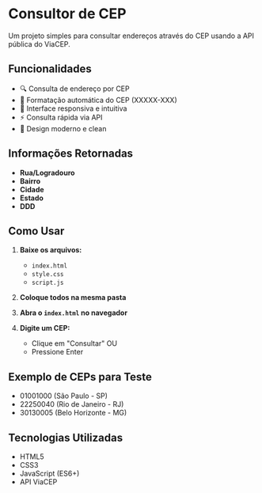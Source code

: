 # Consultor de CEP

Um projeto simples para consultar endereços através do CEP usando a API pública do ViaCEP.

## Funcionalidades

- 🔍 Consulta de endereço por CEP
- 🎯 Formatação automática do CEP (XXXXX-XXX)
- 📱 Interface responsiva e intuitiva
- ⚡ Consulta rápida via API
- 🎨 Design moderno e clean

## Informações Retornadas

- **Rua/Logradouro**
- **Bairro** 
- **Cidade**
- **Estado**
- **DDD**

## Como Usar

1. **Baixe os arquivos:**
   - `index.html`
   - `style.css` 
   - `script.js`

2. **Coloque todos na mesma pasta**

3. **Abra o `index.html` no navegador**

4. **Digite um CEP:**
   - Clique em "Consultar" OU
   - Pressione Enter

## Exemplo de CEPs para Teste

- 01001000 (São Paulo - SP)
- 22250040 (Rio de Janeiro - RJ)
- 30130005 (Belo Horizonte - MG)

## Tecnologias Utilizadas

- HTML5
- CSS3
- JavaScript (ES6+)
- API ViaCEP


